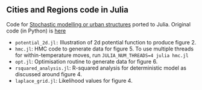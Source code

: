 ## Cities and Regions code in Julia

Code for [Stochastic modelling or urban structures](https://royalsocietypublishing.org/doi/10.1098/rspa.2017.0700) ported to Julia. Original code (in Python) is [here](https://github.com/lellam/cities_and_regions/)


- `potential_2d.jl:` Illustration of 2d potential function to produce figure 2.
- `hmc.jl`: HMC code to generate data for figure 5. To use multiple threads for within-temperature moves, run `JULIA_NUM_THREADS=4 julia hmc.jl`
- `opt.jl`: Optimisation routine to generate data for figure 6.
- `rsquared_analysis.jl`: R-squared analysis for deterministic model as discussed around figure 4.
- `laplace_grid.jl`: Likelihood values for figure 4.

